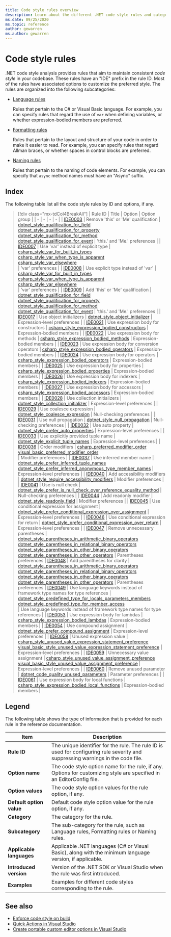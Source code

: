 ```yaml
---
title: Code style rules overview
description: Learn about the different .NET code style rules and categories.
ms.date: 09/25/2020
ms.topic: reference
author: gewarren
ms.author: gewarren
---
```

# Code style rules

.NET code style analysis provides rules that aim to maintain consistent *code style* in your codebase. These rules have an "IDE" prefix in the rule ID. Most of the rules have associated options to customize the preferred style. The rules are organized into the following subcategories:

- [Language rules](language-rules.md)

   Rules that pertain to the C# or Visual Basic language. For example, you can specify rules that regard the use of `var` when defining variables, or whether expression-bodied members are preferred.

- [Formatting rules](formatting-rules.md)

   Rules that pertain to the layout and structure of your code in order to make it easier to read. For example, you can specify rules that regard Allman braces, or whether spaces in control blocks are preferred.

- [Naming rules](naming-rules.md)

   Rules that pertain to the naming of code elements. For example, you can specify that `async` method names must have an "Async" suffix.

## Index

The following table list all the code style rules by ID and options, if any.

> [!div class="mx-tdCol4BreakAll"]
> | Rule ID | Title | Option | Option group |
> | - | - | - | - |
> | [IDE0003](ide0003-ide0009.md) | Remove 'this' or 'Me' qualification | [dotnet_style_qualification_for_field](ide0003-ide0009.md#dotnet\_style\_qualification\_for_field)<br/> [dotnet_style_qualification_for_property](ide0003-ide0009.md#dotnet\_style\_qualification\_for_property)<br/> [dotnet_style_qualification_for_method](ide0003-ide0009.md#dotnet\_style\_qualification\_for_method)<br/> [dotnet_style_qualification_for_event](ide0003-ide0009.md#dotnet\_style\_qualification\_for_event) | 'this.' and 'Me.' preferences |
> | [IDE0007](ide0007-ide0008.md) | Use 'var' instead of explicit type | [csharp_style_var_for_built_in_types](ide0007-ide0008.md#csharp\_style\_var\_for\_built\_in_types)<br/> [csharp_style_var_when_type_is_apparent](ide0007-ide0008.md#csharp\_style\_var\_when\_type\_is_apparent)<br/> [csharp_style_var_elsewhere](ide0007-ide0008.md#csharp\_style\_var_elsewhere)<br/> | 'var' preferences |
> | [IDE0008](ide0007-ide0008.md) | Use explicit type instead of 'var' | [csharp_style_var_for_built_in_types](ide0007-ide0008.md#csharp\_style\_var\_for\_built\_in_types)<br/> [csharp_style_var_when_type_is_apparent](ide0007-ide0008.md#csharp\_style\_var\_when\_type\_is_apparent)<br/> [csharp_style_var_elsewhere](ide0007-ide0008.md#csharp\_style\_var_elsewhere)<br/> | 'var' preferences |
> | [IDE0009](ide0003-ide0009.md) | Add 'this' or 'Me' qualification | [dotnet_style_qualification_for_field](ide0003-ide0009.md#dotnet\_style\_qualification\_for_field)<br/> [dotnet_style_qualification_for_property](ide0003-ide0009.md#dotnet\_style\_qualification\_for_property)<br/> [dotnet_style_qualification_for_method](ide0003-ide0009.md#dotnet\_style\_qualification\_for_method)<br/> [dotnet_style_qualification_for_event](ide0003-ide0009.md#dotnet\_style\_qualification\_for_event) | 'this.' and 'Me.' preferences |
> | [IDE0017](ide0017.md) | Use object initializers | [dotnet_style_object_initializer](ide0017.md#dotnet\_style\_object_initializer) | Expression-level preferences |
> | [IDE0021](ide0021.md) | Use expression body for constructors | [csharp_style_expression_bodied_constructors](ide0021.md#csharp\_style\_expression\_bodied\_constructors) | Expression-bodied members |
> | [IDE0022](ide0022.md) | Use expression body for methods | [csharp_style_expression_bodied_methods](ide0022.md#csharp\_style\_expression\_bodied_methods) | Expression-bodied members |
> | [IDE0023](ide0023-ide0024.md) | Use expression body for conversion operators | [csharp_style_expression_bodied_operators](ide0023-ide0024.md#csharp\_style\_expression\_bodied_operators) | Expression-bodied members |
> | [IDE0024](ide0023-ide0024.md) | Use expression body for operators | [csharp_style_expression_bodied_operators](ide0023-ide0024.md#csharp\_style\_expression\_bodied_operators) | Expression-bodied members |
> | [IDE0025](ide0025.md) | Use expression body for properties | [csharp_style_expression_bodied_properties](ide0025.md#csharp\_style\_expression\_bodied_properties) | Expression-bodied members |
> | [IDE0026](ide0026.md) | Use expression body for indexers | [csharp_style_expression_bodied_indexers](ide0026.md#csharp\_style\_expression\_bodied_indexers) | Expression-bodied members |
> | [IDE0027](ide0027.md) | Use expression body for accessors | [csharp_style_expression_bodied_accessors](ide0027.md#csharp\_style\_expression\_bodied_accessors) | Expression-bodied members |
> | [IDE0028](ide0028.md) | Use collection initializers | [dotnet_style_collection_initializer](ide0028.md#dotnet\_style\_collection_initializer) | Expression-level preferences |
> | [IDE0029](ide0029.md) | Use coalesce expression | [dotnet_style_coalesce_expression](ide0029.md#dotnet\_style\_coalesce\_expression) | Null-checking preferences |
> | [IDE0031](ide0031.md) | Use null propagation | [dotnet_style_null_propagation](ide0031.md#dotnet\_style\_null\_propagation) | Null-checking preferences |
> | [IDE0032](ide0032.md) | Use auto property | [dotnet_style_prefer_auto_properties](ide0032.md#dotnet\_style\_prefer\_auto\_properties) | Expression-level preferences |
> | [IDE0033](ide0033.md) | Use explicitly provided tuple name | [dotnet_style_explicit_tuple_names](ide0033.md#dotnet\_style\_explicit\_tuple_names) | Expression-level preferences |
> | [IDE0036](ide0036.md) | Order modifiers | [csharp_preferred_modifier_order](ide0036.md#csharp\_preferred\_modifier\_order)<br/> [visual_basic_preferred_modifier_order](ide0036.md#visual\_basic\_preferred\_modifier\_order)<br/> | Modifier preferences |
> | [IDE0037](ide0037.md) | Use inferred member name | [dotnet_style_prefer_inferred_tuple_names](ide0037.md#dotnet\_style\_prefer\_inferred\_tuple_names)<br/> [dotnet_style_prefer_inferred_anonymous_type_member_names](ide0037.md#dotnet\_style\_prefer\_inferred\_anonymous\_type\_member_names) | Expression-level preferences |
> | [IDE0040](ide0040.md) | Add accessibility modifiers | [dotnet_style_require_accessibility_modifiers](ide0040.md#dotnet\_style\_require\_accessibility_modifiers) | Modifier preferences |
> | [IDE0041](ide0041.md) | Use is null check | [dotnet_style_prefer_is_null_check_over_reference_equality_method](ide0041.md#dotnet\_style\_prefer\_is\_null\_check\_over\_reference\_equality\_method) | Null-checking preferences |
> | [IDE0044](ide0044.md) | Add readonly modifier | [dotnet_style_readonly_field](ide0044.md#dotnet\_style\_readonly\_field) | Modifier preferences |
> | [IDE0045](ide0045.md) | Use conditional expression for assignment | [dotnet_style_prefer_conditional_expression_over_assignment](ide0045.md#dotnet\_style\_prefer\_conditional\_expression\_over\_assignment) | Expression-level preferences |
> | [IDE0046](ide0046.md) | Use conditional expression for return | [dotnet_style_prefer_conditional_expression_over_return](ide0046.md#dotnet\_style\_prefer\_conditional\_expression\_over\_return) | Expression-level preferences |
> | [IDE0047](ide0047-ide0048.md) | Remove unnecessary parentheses | [dotnet_style_parentheses_in_arithmetic_binary_operators](ide0047-ide0048.md#dotnet\_style\_parentheses\_in\_arithmetic\_binary_operators)<br/> [dotnet_style_parentheses_in_relational_binary_operators](ide0047-ide0048.md#dotnet\_style\_parentheses\_in\_relational\_binary_operators)<br/> [dotnet_style_parentheses_in_other_binary_operators](ide0047-ide0048.md#dotnet\_style\_parentheses\_in\_other\_binary_operators)<br/> [dotnet_style_parentheses_in_other_operators](ide0047-ide0048.md#dotnet\_style\_parentheses\_in\_other_operators) | Parentheses preferences
> | [IDE0048](ide0047-ide0048.md) | Add parentheses for clarity | [dotnet_style_parentheses_in_arithmetic_binary_operators](ide0047-ide0048.md#dotnet\_style\_parentheses\_in\_arithmetic\_binary_operators)<br/> [dotnet_style_parentheses_in_relational_binary_operators](ide0047-ide0048.md#dotnet\_style\_parentheses\_in\_relational\_binary_operators)<br/> [dotnet_style_parentheses_in_other_binary_operators](ide0047-ide0048.md#dotnet\_style\_parentheses\_in\_other\_binary_operators)<br/> [dotnet_style_parentheses_in_other_operators](ide0047-ide0048.md#dotnet\_style\_parentheses\_in\_other_operators) | Parentheses preferences
> | [IDE0049](ide0049.md) | Use language keywords instead of framework type names for type references | [dotnet_style_predefined_type_for_locals_parameters_members](ide0049.md#dotnet\_style\_predefined\_type\_for\_locals\_parameters_members)<br/> [dotnet_style_predefined_type_for_member_access](ide0049.md#dotnet\_style\_predefined\_type\_for\_member_access)<br/> | Use language keywords instead of framework type names for type references |
> | [IDE0053](ide0053.md) | Use expression body for lambdas | [csharp_style_expression_bodied_lambdas](ide0053.md#csharp\_style\_expression\_bodied_lambdas) | Expression-bodied members |
> | [IDE0054](ide0054.md) | Use compound assignment | [dotnet_style_prefer_compound_assignment](ide0054.md#dotnet\_style\_prefer\_compound\_assignment) | Expression-level preferences |
> | [IDE0058](ide0058.md) | Unused expression value | [csharp_style_unused_value_expression_statement_preference](ide0058.md#csharp\_style\_unused\_value\_expression\_statement_preference)<br/> [visual_basic_style_unused_value_expression_statement_preference](ide0058.md#visual\_basic\_style\_unused\_value\_expression\_statement_preference) | Expression-level preferences |
> | [IDE0059](ide0059.md) | Unnecessary value assignment | [csharp_style_unused_value_assignment_preference](ide0059.md#csharp\_style\_unused\_value\_assignment\_preference)<br/> [visual_basic_style_unused_value_assignment_preference](ide0059.md#visual\_basic\_style\_unused\_value\_assignment\_preference) | Expression-level preferences |
> | [IDE0060](ide0060.md) | Remove unused parameter | [dotnet_code_quality_unused_parameters](ide0060.md#dotnet\_code\_quality\_unused\_parameters) | Parameter preferences |
> | [IDE0061](ide0061.md) | Use expression body for local functions | [csharp_style_expression_bodied_local_functions](ide0061.md#csharp\_style\_expression\_bodied_local_functions) | Expression-bodied members |

## Legend

The following table shows the type of information that is provided for each rule in the reference documentation.

|Item|Description|
|----------|-----------------|
| **Rule ID** |The unique identifier for the rule. The rule ID is used for configuring rule severity and suppressing warnings in the code file.|
| **Option name** |The code style option name for the rule, if any. Options for customizing style are specified in an EditorConfig file.|
| **Option values** |The code style option values for the rule option, if any.|
| **Default option value** |Default code style option value for the rule option, if any.
| **Category** | The category for the rule. |
| **Subcategory** | The sub-category for the rule, such as Language rules, Formatting rules or Naming rules. |
| **Applicable languages** |Applicable .NET languages (C# or Visual Basic), along with the minimum language version, if applicable.|
| **Introduced version** |Version of the .NET SDK or Visual Studio when the rule was first introduced.|
| **Examples** |Examples for different code styles corresponding to the rule.|

## See also

- [Enforce code style on build](../overview.md#code-style-analysis)
- [Quick Actions in Visual Studio](/visualstudio/ide/quick-actions)
- [Create portable custom editor options in Visual Studio](/visualstudio/ide/create-portable-custom-editor-options)
